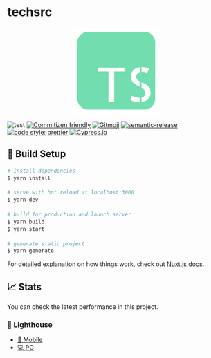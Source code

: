 # techsrc

<div align="center">
<img src="src/static/icon.png" alt="icon" title="icon-img">
</div>

![test](https://github.com/TomokiMiyauci/techxas/workflows/test/badge.svg?branch=develop)
[![Commitizen friendly](https://img.shields.io/badge/commitizen-friendly-brightgreen.svg)](http://commitizen.github.io/cz-cli/)
[![Gitmoji](https://img.shields.io/badge/gitmoji-%20😜%20😍-FFDD67.svg?style=flat)](https://gitmoji.carloscuesta.me/)
[![semantic-release](https://img.shields.io/badge/%20%20%F0%9F%93%A6%F0%9F%9A%80-semantic--release-e10079.svg)](https://github.com/semantic-release/semantic-release)
[![code style: prettier](https://img.shields.io/badge/code_style-prettier-ff69b4.svg)](https://github.com/prettier/prettier)
[![Cypress.io](https://img.shields.io/badge/tested%20with-Cypress-04C38E.svg)](https://www.cypress.io/)

## :rocket: Build Setup

```bash
# install dependencies
$ yarn install

# serve with hot reload at localhost:3000
$ yarn dev

# build for production and launch server
$ yarn build
$ yarn start

# generate static project
$ yarn generate
```

For detailed explanation on how things work, check out [Nuxt.js docs](https://nuxtjs.org).

## :chart_with_upwards_trend: Stats

You can check the latest performance in this project.

### :traffic_light: Lighthouse

- [:iphone: Mobile](https://tomokimiyauci.github.io/techsrc/lighthouse-mobile)
- [:computer: PC](https://tomokimiyauci.github.io/techsrc/lighthouse-pc)
